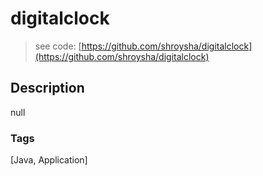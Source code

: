 # digitalclock
> see code: [https://github.com/shroysha/digitalclock](https://github.com/shroysha/digitalclock)

## Description
null

### Tags
[Java, Application]
